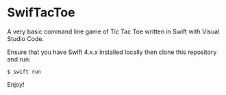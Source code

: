 # SwifTacToe

A very basic command line game of Tic Tac Toe written in Swift with Visual Studio Code.

Ensure that you have Swift 4.x.x installed locally then clone this repository and run:

```
$ swift run
```

Enjoy!